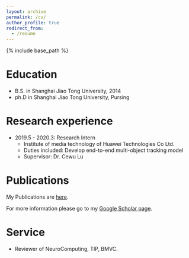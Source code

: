 ```yaml
---
layout: archive
permalink: /cv/
author_profile: true
redirect_from:
  - /resume
---
```


{% include base_path %}

Education
======
* B.S. in Shanghai Jiao Tong University, 2014
* ph.D in Shanghai Jiao Tong University, Pursing

Research experience
======
* 2019.5 - 2020.3: Research Intern
  * Institute of media technology of Huawei Technologies Co Ltd.
  * Duties included: Develop end-to-end multi-object tracking model
  * Supervisor: Dr. Cewu Lu
  
Publications
======
My Publications are [here](https://bopang1996.github.io/publications/).

For more information please go to my [Google Scholar page](https://scholar.google.com/citations?hl=en&user=Z1PlwL4AAAAJ).

Service
======
* Reviewer of NeuroComputing, TIP, BMVC.
